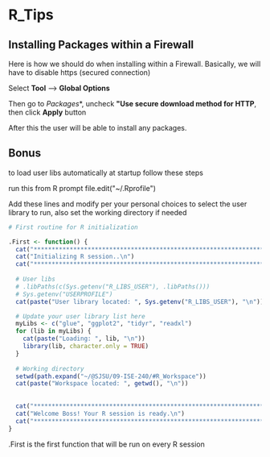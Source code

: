 # R_Tips

## Installing Packages within a Firewall
Here is how we should do when installing within a Firewall. Basically, we will have to disable https (secured connection)

Select **Tool** --> **Global Options**

Then go to *Packages**, uncheck **"Use secure download method for HTTP**, then click **Apply** button

After this the user will be able to install any packages.

## Bonus
to load user libs automatically at startup follow these steps

run this from R prompt
file.edit("~/.Rprofile")

Add these lines and modify per your personal choices to select the user library to run, also set the working directory if needed

```r
# First routine for R initialization

.First <- function() {
  cat("**************************************************************************************\n")
  cat("Initializing R session..\n")
  cat("**************************************************************************************\n")
 
  # User libs
  # .libPaths(c(Sys.getenv("R_LIBS_USER"), .libPaths()))
  # Sys.getenv("USERPROFILE")
  cat(paste("User library located: ", Sys.getenv("R_LIBS_USER"), "\n"))

  # Update your user library list here     
  myLibs <- c("glue", "ggplot2", "tidyr", "readxl")
  for (lib in myLibs) {
    cat(paste("Loading: ", lib, "\n"))
    library(lib, character.only = TRUE)
  }
 
  # Working directory
  setwd(path.expand("~/@SJSU/09-ISE-240/#R_Workspace"))
  cat(paste("Workspace located: ", getwd(), "\n"))
 
 
  cat("**************************************************************************************\n")
  cat("Welcome Boss! Your R session is ready.\n")
  cat("**************************************************************************************\n")
}
```

.First is the first function that will be run on every R session
